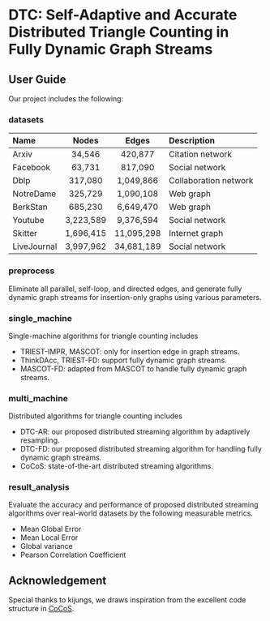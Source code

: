 # DTC: Self-Adaptive and Accurate Distributed Triangle Counting in Fully Dynamic Graph Streams

## User Guide

Our project includes the following:

### datasets

| Name |  Nodes | Edges| Description|
|:-----|:-----:|:-----:|:-----|
| Arxiv | 34,546 | 420,877 | Citation network  | 
| Facebook | 63,731 | 817,090 |  Social network | 
| Dblp | 317,080 | 1,049,866 |  Collaboration network  | 
| NotreDame | 325,729 | 1,090,108 |  Web graph | 
| BerkStan | 685,230 | 6,649,470 |  Web graph | 
| Youtube | 3,223,589 | 9,376,594 | Social network  | 
| Skitter | 1,696,415 | 11,095,298 |  Internet graph  | 
| LiveJournal | 3,997,962 | 34,681,189 |  Social network  |  

### preprocess

Eliminate all parallel, self-loop, and directed edges, and generate fully dynamic graph streams for insertion-only graphs using various parameters.

### single_machine

Single-machine algorithms for triangle counting includes
- TRIEST-IMPR, MASCOT: only for insertion edge in graph streams.
- ThinkDAcc, TRIEST-FD: support fully dynamic graph streams.
- MASCOT-FD: adapted from MASCOT to handle fully dynamic graph streams.

### multi_machine
Distributed algorithms for triangle counting includes
- DTC-AR: our proposed distributed streaming algorithm by adaptively resampling.
- DTC-FD: our proposed distributed streaming algorithm for handling fully dynamic graph streams.
- CoCoS: state-of-the-art distributed streaming algorithms.

### result_analysis

Evaluate the accuracy and performance of proposed distributed streaming algorithms over real-world datasets by the following measurable metrics.

- Mean Global Error
- Mean Local Error
- Global variance
- Pearson Correlation Coefficient

## Acknowledgement

Special thanks to kijungs, we draws inspiration from the excellent code structure in [CoCoS](https://github.com/kijungs/cocos).

